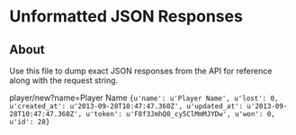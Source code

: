 Unformatted JSON Responses
==========================

About
-----

Use this file to dump exact JSON responses from the API for reference along with the request string.

player/new?name=Player Name
```{u'name': u'Player Name', u'lost': 0, u'created_at': u'2013-09-28T10:47:47.360Z', u'updated_at': u'2013-09-28T10:47:47.360Z', u'token': u'F8f3JmhQ0_cy5ClMmMJYDw', u'won': 0, u'id': 28}```

